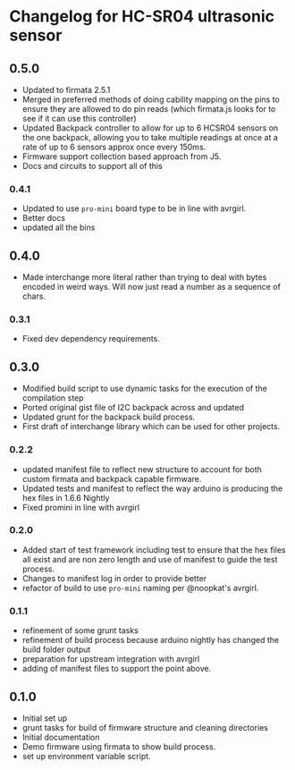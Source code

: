 # Changelog for HC-SR04 ultrasonic sensor

## 0.5.0

* Updated to firmata 2.5.1
* Merged in preferred methods of doing cability mapping on the pins to ensure
they are allowed to do pin reads (which firmata.js looks for to see if it can use
this controller)
* Updated Backpack controller to allow for up to 6 HCSR04 sensors on the one
backpack, allowing you to take multiple readings at once at a rate of up to 6
sensors approx once every 150ms.
* Firmware support collection based approach from J5.
* Docs and circuits to support all of this

### 0.4.1

* Updated to use `pro-mini` board type to be in line with avrgirl.
* Better docs
* updated all the bins

## 0.4.0

* Made interchange more literal rather than trying to deal with bytes encoded
in weird ways. Will now just read a number as a sequence of chars.

### 0.3.1

* Fixed dev dependency requirements.

## 0.3.0

* Modified build script to use dynamic tasks for the execution of the compilation step
* Ported original gist file of I2C backpack across and updated
* Updated grunt for the backpack build process.
* First draft of interchange library which can be used for other projects.

### 0.2.2

* updated manifest file to reflect new structure to account for both custom firmata
and backpack capable firmware.
* Updated tests and manifest to reflect the way arduino is producing the hex files in
1.6.6 Nightly
* Fixed promini in line with avrgirl

### 0.2.0

* Added start of test framework including test to ensure that the hex files all
exist and are non zero length and use of manifest to guide the test process.
* Changes to manifest log in order to provide better
* refactor of build to use `pro-mini` naming per @noopkat's avrgirl.

### 0.1.1

* refinement of some grunt tasks
* refinement of build process because arduino nightly has changed the build folder
output
* preparation for upstream integration with avrgirl
* adding of manifest files to support the point above.

## 0.1.0

* Initial set up
* grunt tasks for build of firmware structure and cleaning directories
* Initial documentation
* Demo firmware using firmata to show build process.
* set up environment variable script.

